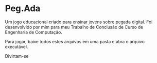 # Peg.Ada
 Um jogo educacional criado para ensinar jovens sobre pegada digital. Foi desenvolvido por mim para meu Trabalho de Conclusão de Curso de Engenharia de Computação.
 
 Para jogar, baixe todos estes arquivos em uma pasta e abra o arquivo executável.
 
 Divirtam-se
